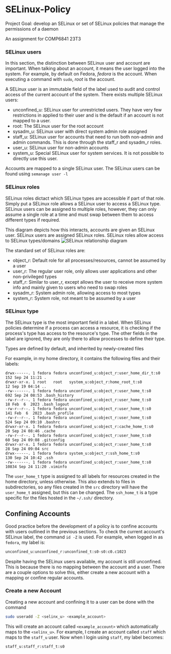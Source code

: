 # SELinux-Policy
Project Goal: develop an SELinux or set of SELinux policies that manage the permissions of a daemon

An assignment for COMP6841 23T3

### SELinux users
In this section, the distinction between SELinux user and account are important. When talking about an account, it means the user logged into the system. For example,
by default on Fedora, *fedora* is the account. When executing a command with `sudo`, *root* is the account.
 
A SELinux user is an immutable field of the label used to audit and control access of the current account of the system. 
There exists multiple SELinux users:

* unconfined\_u: SELinux user for unrestricted users. They have very few restrictions in applied to their user and is the default if an account is not mapped to a user. 
* root: The SELinux user for the root account
* sysadm\_u: SELinux user with direct system admin role assigned
* staff\_u: SELinux user for accounts that need to run both non-admin and admin commands. This is done through the staff\_r and sysadm\_r roles.
* user\_u: SELinux user for non-admin accounts
* system\_u: Special SELinux user for system services. It is not possible to directly use this user.

Accounts are mapped to a single SELinux user.
The SELinux users can be found using `semanage user -l`

### SELinux roles
SELinux roles dictact which SELinux types are accessible if part of that role. Simply put a SELinux role allows a SELinux user to access a SELinux type.
SELinux users can be assigned to multiple roles, however, they can only assume a single role at a time and must swap between them to access different types if required.

This diagram depicts how this interacts, accounts are given an SELinux user. SELinux users are assigned SELinux roles. SELinux roles allow access to SELinux types/domains
![SELinux relationship diagram](https://wiki.gentoo.org/images/a/a0/SELinux_users.png)

The standard set of SELinux roles are:
* object\_r: Default role for all processes/resources, cannot be assumed by a user
* user\_r: The regular user role, only allows user applications and other non-privileged types
* staff\_r: Similar to user\_r, except allows the user to receive more system info and mainly given to users who need to swap roles
* sysadm\_r: System admin role, allowing access to most types
* system\_r: System role, not meant to be assumed by a user

### SELinux type
The SELinux type is the most important field in a label. When SELinux policies determine if a process can access a resource, it is checking if the process's type 
has access to the resource's type. The other fields in the label are ignored, they are only there to allow processes to define their type.

Types are defined by default, and inherited by newly-created files

For example, in my home directory, it contains the following files and their labels:
```
drwx------. 1 fedora fedora unconfined_u:object_r:user_home_dir_t:s0   152 Sep 24 11:21 .
drwxr-xr-x. 1 root   root   system_u:object_r:home_root_t:s0            12 Sep 19 04:14 ..
-rw-------. 1 fedora fedora unconfined_u:object_r:user_home_t:s0       692 Sep 24 08:53 .bash_history
-rw-r--r--. 1 fedora fedora unconfined_u:object_r:user_home_t:s0        18 Feb  6  2023 .bash_logout
-rw-r--r--. 1 fedora fedora unconfined_u:object_r:user_home_t:s0       141 Feb  6  2023 .bash_profile
-rw-r--r--. 1 fedora fedora unconfined_u:object_r:user_home_t:s0       524 Sep 24 09:10 .bashrc
drwxr-xr-x. 1 fedora fedora unconfined_u:object_r:cache_home_t:s0       20 Sep 24 08:46 .cache
-rw-r--r--. 1 fedora fedora unconfined_u:object_r:user_home_t:s0        60 Sep 24 09:08 .gitconfig
drwxr-xr-x. 1 fedora fedora unconfined_u:object_r:user_home_t:s0        28 Sep 24 09:04 src
drwx------. 1 fedora fedora system_u:object_r:ssh_home_t:s0            130 Sep 24 10:42 .ssh
-rw-------. 1 fedora fedora unconfined_u:object_r:user_home_t:s0     10834 Sep 24 11:20 .viminfo
``` 

The `user_home_t` type is assigned to all labels for resources created in the home directory, unless otherwise. This also extends to files in subdirectories,
so any files created in the `src` directory will have the `user_home_t` assigned, but this can be changed.
The `ssh_home_t` is a type specific for the files hosted in the `~/.ssh/` directory. 

## Confining Accounts
Good practice before the development of a policy is to confine accounts with users outlined in the previous sections. To check the current account's SELinux label, the command `id -Z` is used. For example, when logged in as `fedora`, my label is:
```bash
unconfined_u:unconfined_r:unconfined_t:s0-s0:c0.c1023
```

Despite having the SELinux users available, my account is still unconfined. This is because there is no mapping between the account and a user. There are a couple options to solve this, either create a new account with a mapping or confine regular accounts.

### Create a new Account
Creating a new account and confining it to a user can be done with the command
```bash
sudo useradd -Z <selinx_u> <example_account>
```

This will create an account called `<example_account>` which automatically maps to the `<selinx_u>`. For example, I create an account called `staff` which maps to the `staff_u` user. Now when I login using `staff`, my label becomes:
```bash
staff_u:staff_r:staff_t:s0
```

